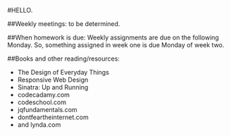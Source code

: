 #HELLO.  

##Weekly meetings:
to be determined.  

##When homework is due:
Weekly assignments are due on the following Monday. So, something assigned in week one is due Monday of week two.

##Books and other reading/resources:
- The Design of Everyday Things
- Responsive Web Design
- Sinatra: Up and Running
- codecadamy.com
- codeschool.com
- jqfundamentals.com
- dontfeartheinternet.com
- and lynda.com